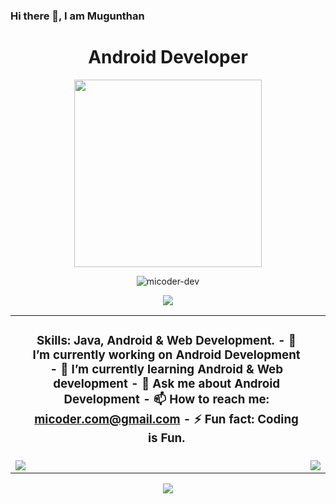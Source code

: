 ### Hi there 👋, I am Mugunthan
<h1 align="center"> Android Developer </h1>
<p align="center"> <img src="https://micoder-dev.github.io/files/a3.gif" height="300"/> </p>

<p align="center"> <img src="https://komarev.com/ghpvc/?username=micoder-dev&label=Profile%20views&color=0e75b6&style=flat" alt="micoder-dev"/> </p>

<table>
  <tr>
      <p align="center"> <img src="https://github-profile-trophy.vercel.app/?username=Micoder-dev&row=1&column=7"/> </p>
  </tr>
    <td>
      <ul>
        <h3 align="center"> Skills: Java, Android & Web Development.
          - 🔭 I’m currently working on Android Development 
         - 🌱 I’m currently learning Android & Web development
        - 💬 Ask me about Android Development
         - 📫 How to reach me: <a href="mailto:micoder.com@gmail.com">micoder.com@gmail.com</a> </li>
          - ⚡ Fun fact: Coding is Fun.
      </ul>
    </td>
  </tr>
  
  <tr>
    <td>
        <img src="https://github-readme-stats.vercel.app/api?username=Micoder-dev&show_icons=true&count_private=true"/>
    </td>  
    <td>
        <img src="https://github-readme-streak-stats.herokuapp.com/?user=Micoder-dev"/>
    </td>
  </tr>
 </table>

<p align="center"> <img src="https://activity-graph.herokuapp.com/graph?username=Micoder-dev"/> </p>
